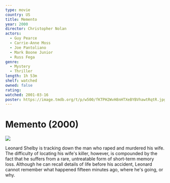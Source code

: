 ```yaml
---
type: movie
country: US
title: Memento
year: 2000
director: Christopher Nolan
actors:
  - Guy Pearce
  - Carrie-Anne Moss
  - Joe Pantoliano
  - Mark Boone Junior
  - Russ Fega
genre:
  - Mystery
  - Thriller
length: 1h 53m
shelf: watched
owned: false
rating:
watched: 2001-03-16
poster: https://image.tmdb.org/t/p/w500/fKTPH2WvH8nHTXeBYBVhawtRqtR.jpg
---
```


# Memento (2000)

![](https://image.tmdb.org/t/p/w500/fKTPH2WvH8nHTXeBYBVhawtRqtR.jpg)

Leonard Shelby is tracking down the man who raped and murdered his wife. The difficulty of locating his wife's killer, however, is compounded by the fact that he suffers from a rare, untreatable form of short-term memory loss. Although he can recall details of life before his accident, Leonard cannot remember what happened fifteen minutes ago, where he's going, or why.